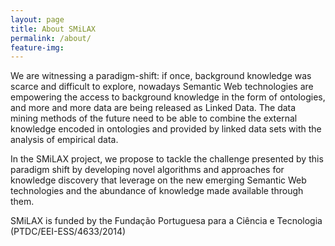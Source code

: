 ```yaml
---
layout: page
title: About SMiLAX
permalink: /about/
feature-img: 
---
```


We are witnessing a paradigm-shift: if once, background knowledge was scarce and difficult to explore, nowadays Semantic Web technologies are empowering the access to background knowledge in the form of ontologies, and more and more data are being released as Linked Data. The data mining methods of the future need to be able to combine the external knowledge encoded in ontologies and provided by linked data sets with the analysis of empirical data.

In the SMiLAX project, we propose to tackle the challenge presented by this paradigm shift by developing novel algorithms and approaches for knowledge discovery that leverage on the new emerging Semantic Web technologies and the abundance of knowledge made available through them.

SMiLAX is funded by the Fundação Portuguesa para a Ciência e Tecnologia (PTDC/EEI-ESS/4633/2014)
